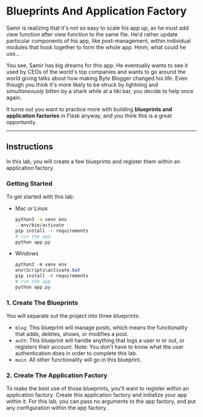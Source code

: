 # Blueprints And Application Factory

Samir is realizing that it's not so easy to scale his app up, as he must add view function after view function to the same file. He'd rather update particular components of his app, like post-management, within individual modules that hook together to form the whole app. Hmm, what could he use...

You see, Samir has big dreams for this app. He eventually wants to see it used by CEOs of the world's top companies and wants to go around the world giving talks about how making Byte Blogger changed his life. Even though you think it's more likely to be struck by lightning and *simultaneously* bitten by a shark while at a tiki bar, you decide to help once again.

It turns out you want to practice more with building **blueprints and application factories** in Flask anyway, and you think this is a great opportunity.

___

## Instructions

In this lab, you will create a few blueprints and register them within an application factory.

### Getting Started

To get started with this lab:

- Mac or Linux
  ```bash
  python3 -m venv env
  . env/bin/activate
  pip install -r requirements
  # run the app
  python app.py
  ```

- Windows
  ```powershell
  python3 -m venv env
  env\Scripts\activate.bat
  pip install -r requirements
  # run the app
  python app.py
  ```

### 1. Create The Blueprints

You will separate out the project into three blueprints:

- `blog`: This blueprint will manage posts, which means the functionality that adds, deletes, shows, or modifies a post.
- `auth`: This blueprint will handle anything that logs a user in or out, or registers their account. Note: You don't have to know what the user authentication does in order to complete this lab.
- `main`: All other functionality will go in this blueprint.

### 2. Create The Application Factory

To make the best use of those blueprints, you'll want to register within an application factory. Create this application factory and initialize your app within it. For this lab, you can pass no arguments to the app factory, and put any configuration within the app factory.